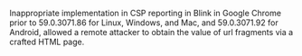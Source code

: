 Inappropriate implementation in CSP reporting in Blink in Google Chrome prior to 59.0.3071.86 for Linux, Windows, and Mac, and 59.0.3071.92 for Android, allowed a remote attacker to obtain the value of url fragments via a crafted HTML page.